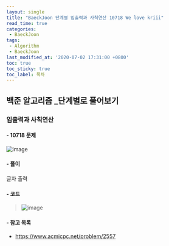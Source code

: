 ```yaml
---
layout: single
title: "BaeckJoon 단계별 입출력과 사칙연산 10718 We love kriii"
read_time: true
categories: 
 - BaeckJoon 
tags: 
 - Algorithm
 - BaeckJoon 
last_modified_at: '2020-07-02 17:31:00 +0800'
toc: true
toc_sticky: true
toc_label: 목차
---
```

## 백준 알고리즘 _단계별로 풀어보기
### 입출력과 사칙연산
#### - 10718 문제
![image](https://user-images.githubusercontent.com/66898243/86335663-bfa4a000-bc89-11ea-8434-1997d287b0e6.png)
#### - 풀이 
글자 출력
#### - 코드
>  ![image](https://user-images.githubusercontent.com/66898243/86335957-232ecd80-bc8a-11ea-85fd-5dc577f6c902.png)
 #### - 참고 목록
- https://www.acmicpc.net/problem/2557